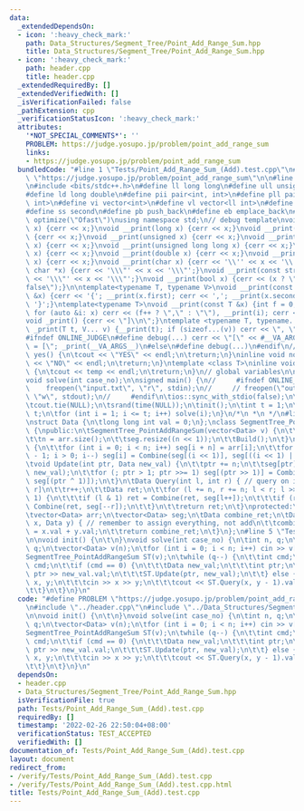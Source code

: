```yaml
---
data:
  _extendedDependsOn:
  - icon: ':heavy_check_mark:'
    path: Data_Structures/Segment_Tree/Point_Add_Range_Sum.hpp
    title: Data_Structures/Segment_Tree/Point_Add_Range_Sum.hpp
  - icon: ':heavy_check_mark:'
    path: header.cpp
    title: header.cpp
  _extendedRequiredBy: []
  _extendedVerifiedWith: []
  _isVerificationFailed: false
  _pathExtension: cpp
  _verificationStatusIcon: ':heavy_check_mark:'
  attributes:
    '*NOT_SPECIAL_COMMENTS*': ''
    PROBLEM: https://judge.yosupo.jp/problem/point_add_range_sum
    links:
    - https://judge.yosupo.jp/problem/point_add_range_sum
  bundledCode: "#line 1 \"Tests/Point_Add_Range_Sum_(Add).test.cpp\"\n#define PROBLEM\
    \ \"https://judge.yosupo.jp/problem/point_add_range_sum\"\n\n#line 1 \"header.cpp\"\
    \n#include <bits/stdc++.h>\n#define ll long long\n#define ull unsigned long long\n\
    #define ld long double\n#define pii pair<int, int>\n#define pll pair<ll int, ll\
    \ int>\n#define vi vector<int>\n#define vl vector<ll int>\n#define ff first\n\
    #define ss second\n#define pb push_back\n#define eb emplace_back\n#pragma GCC\
    \ optimize(\"Ofast\")\nusing namespace std;\n// debug template\nvoid __print(int\
    \ x) {cerr << x;}\nvoid __print(long x) {cerr << x;}\nvoid __print(long long x)\
    \ {cerr << x;}\nvoid __print(unsigned x) {cerr << x;}\nvoid __print(unsigned long\
    \ x) {cerr << x;}\nvoid __print(unsigned long long x) {cerr << x;}\nvoid __print(float\
    \ x) {cerr << x;}\nvoid __print(double x) {cerr << x;}\nvoid __print(long double\
    \ x) {cerr << x;}\nvoid __print(char x) {cerr << '\\'' << x << '\\'';}\nvoid __print(const\
    \ char *x) {cerr << '\\\"' << x << '\\\"';}\nvoid __print(const string &x) {cerr\
    \ << '\\\"' << x << '\\\"';}\nvoid __print(bool x) {cerr << (x ? \"true\" : \"\
    false\");}\n\ntemplate<typename T, typename V>\nvoid __print(const pair<T, V>\
    \ &x) {cerr << '{'; __print(x.first); cerr << ','; __print(x.second); cerr <<\
    \ '}';}\ntemplate<typename T>\nvoid __print(const T &x) {int f = 0; cerr << '{';\
    \ for (auto &i: x) cerr << (f++ ? \",\" : \"\"), __print(i); cerr << \"}\";}\n\
    void _print() {cerr << \"]\\n\";}\ntemplate <typename T, typename... V>\nvoid\
    \ _print(T t, V... v) {__print(t); if (sizeof...(v)) cerr << \", \"; _print(v...);}\n\
    #ifndef ONLINE_JUDGE\n#define debug(...) cerr << \"[\" << #__VA_ARGS__ << \"]\
    \ = [\"; _print(__VA_ARGS__)\n#else\n#define debug(...)\n#endif\n//\ninline void\
    \ yes() {\n\tcout << \"YES\" << endl;\n\treturn;\n}\ninline void no() {\n\tcout\
    \ << \"NO\" << endl;\n\treturn;\n}\ntemplate <class T>\ninline void out(T temp)\
    \ {\n\tcout << temp << endl;\n\treturn;\n}\n// global variables\n\nvoid init();\n\
    void solve(int case_no);\n\nsigned main() {\n//     #ifndef ONLINE_JUDGE\n// \
    \    freopen(\"input.txt\", \"r\", stdin);\n//     // freopen(\"output.txt\",\
    \ \"w\", stdout);\n//     #endif\n\tios::sync_with_stdio(false);\n\tcin.tie(NULL);\n\
    \tcout.tie(NULL);\n\tsrand(time(NULL));\n\tinit();\n\tint t = 1;\n\t// cin >>\
    \ t;\n\tfor (int i = 1; i <= t; i++) solve(i);\n}\n/*\n *\n */\n#line 1 \"Data_Structures/Segment_Tree/Point_Add_Range_Sum.hpp\"\
    \nstruct Data {\n\tlong long int val = 0;\n};\nclass SegmentTree_PointAddRangeSum\
    \ {\npublic:\n\tSegmentTree_PointAddRangeSum(vector<Data> v) {\n\t\tarr = v;\n\
    \t\tn = arr.size();\n\t\tseg.resize((n << 1));\n\t\tBuild();\n\t}\n\tvoid Build()\
    \ {\n\t\tfor (int i = 0; i < n; i++) seg[i + n] = arr[i];\n\t\tfor (int i = n\
    \ - 1; i > 0; i--) seg[i] = Combine(seg[(i << 1)], seg[((i << 1) | 1)]);\n\t}\n\
    \tvoid Update(int ptr, Data new_val) {\n\t\tptr += n;\n\t\tseg[ptr] = Combine(seg[ptr],\
    \ new_val);\n\t\tfor (; ptr > 1; ptr >>= 1) seg[(ptr >> 1)] = Combine(seg[ptr],\
    \ seg[(ptr ^ 1)]);\n\t}\n\tData Query(int l, int r) { // query on interval [l,\
    \ r]\n\t\tr++;\n\t\tData ret;\n\t\tfor (l += n, r += n; l < r; l >>= 1, r >>=\
    \ 1) {\n\t\t\tif (l & 1) ret = Combine(ret, seg[l++]);\n\t\t\tif (r & 1) ret =\
    \ Combine(ret, seg[--r]);\n\t\t}\n\t\treturn ret;\n\t}\nprotected:\n\tint n;\n\
    \tvector<Data> arr;\n\tvector<Data> seg;\n\tData combine_ret;\n\tData Combine(Data\
    \ x, Data y) { // remember to assign everything, not add\n\t\tcombine_ret.val\
    \ = x.val + y.val;\n\t\treturn combine_ret;\n\t}\n};\n#line 5 \"Tests/Point_Add_Range_Sum_(Add).test.cpp\"\
    \n\nvoid init() {\n\t\n}\nvoid solve(int case_no) {\n\tint n, q;\n\tcin >> n >>\
    \ q;\n\tvector<Data> v(n);\n\tfor (int i = 0; i < n; i++) cin >> v[i].val;\n\t\
    SegmentTree_PointAddRangeSum ST(v);\n\twhile (q--) {\n\t\tint cmd;\n\t\tcin >>\
    \ cmd;\n\t\tif (cmd == 0) {\n\t\t\tData new_val;\n\t\t\tint ptr;\n\t\t\tcin >>\
    \ ptr >> new_val.val;\n\t\t\tST.Update(ptr, new_val);\n\t\t} else {\n\t\t\tint\
    \ x, y;\n\t\t\tcin >> x >> y;\n\t\t\tcout << ST.Query(x, y - 1).val << endl;\n\
    \t\t}\n\t}\n}\n"
  code: "#define PROBLEM \"https://judge.yosupo.jp/problem/point_add_range_sum\"\n\
    \n#include \"../header.cpp\"\n#include \"../Data_Structures/Segment_Tree/Point_Add_Range_Sum.hpp\"\
    \n\nvoid init() {\n\t\n}\nvoid solve(int case_no) {\n\tint n, q;\n\tcin >> n >>\
    \ q;\n\tvector<Data> v(n);\n\tfor (int i = 0; i < n; i++) cin >> v[i].val;\n\t\
    SegmentTree_PointAddRangeSum ST(v);\n\twhile (q--) {\n\t\tint cmd;\n\t\tcin >>\
    \ cmd;\n\t\tif (cmd == 0) {\n\t\t\tData new_val;\n\t\t\tint ptr;\n\t\t\tcin >>\
    \ ptr >> new_val.val;\n\t\t\tST.Update(ptr, new_val);\n\t\t} else {\n\t\t\tint\
    \ x, y;\n\t\t\tcin >> x >> y;\n\t\t\tcout << ST.Query(x, y - 1).val << endl;\n\
    \t\t}\n\t}\n}\n"
  dependsOn:
  - header.cpp
  - Data_Structures/Segment_Tree/Point_Add_Range_Sum.hpp
  isVerificationFile: true
  path: Tests/Point_Add_Range_Sum_(Add).test.cpp
  requiredBy: []
  timestamp: '2022-02-26 22:50:04+08:00'
  verificationStatus: TEST_ACCEPTED
  verifiedWith: []
documentation_of: Tests/Point_Add_Range_Sum_(Add).test.cpp
layout: document
redirect_from:
- /verify/Tests/Point_Add_Range_Sum_(Add).test.cpp
- /verify/Tests/Point_Add_Range_Sum_(Add).test.cpp.html
title: Tests/Point_Add_Range_Sum_(Add).test.cpp
---
```

